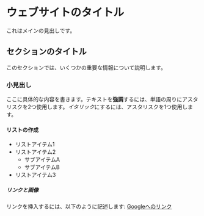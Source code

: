 # ウェブサイトのタイトル

これはメインの見出しです。

## セクションのタイトル

このセクションでは、いくつかの重要な情報について説明します。

### 小見出し

ここに具体的な内容を書きます。テキストを**強調**するには、単語の周りにアスタリスクを2つ使用します。*イタリック*にするには、アスタリスクを1つ使用します。

#### リストの作成

- リストアイテム1
- リストアイテム2
  - サブアイテムA
  - サブアイテムB
- リストアイテム3

##### リンクと画像

リンクを挿入するには、以下のように記述します:
[Googleへのリンク](https://www.google.com)

